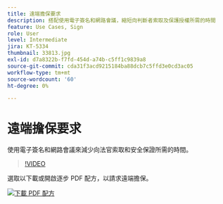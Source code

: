 ```yaml
---
title: 遠端擔保要求
description: 搭配使用電子簽名和網路會議，縮短向判斷者索取及保護授權所需的時間
feature: Use Cases, Sign
role: User
level: Intermediate
jira: KT-5334
thumbnail: 33813.jpg
exl-id: d7a8322b-f7fd-454d-a74b-c5ff1c9839a8
source-git-commit: cda31f3acd9215184ba88dcb7c5ffd3e0cd3ac05
workflow-type: tm+mt
source-wordcount: '60'
ht-degree: 0%

---
```


# 遠端擔保要求

使用電子簽名和網路會議來減少向法官索取和安全保證所需的時間。

>[!VIDEO](https://video.tv.adobe.com/v/33813?quality=12&learn=on&hidetitle=true)

選取以下載或開啟逐步 PDF 配方，以請求遠端擔保。

[![下載 PDF 配方](../assets/acrobat_PDF_96.png)](../assets/UseCaseRecipe-EN-Remote-Warrant-Request.pdf)
